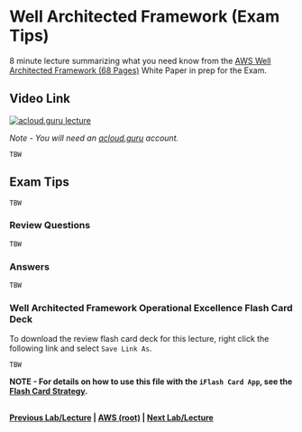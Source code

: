 Well Architected Framework (Exam Tips)
======

8 minute lecture summarizing what you need know from the [AWS Well Architected Framework (68 Pages)](https://d0.awsstatic.com/whitepapers/architecture/AWS_Well-Architected_Framework.pdf) White Paper
in prep for the Exam.

  
## Video Link

[![acloud.guru lecture](https://i.imgur.com/PPpkRie.png)](https://acloud.guru/course/aws-certified-solutions-architect-associate/learn/223c8538-772d-867a-a3c9-52f71df9e637/4a191506-ab5d-029f-57b3-a7ba15fdfc1b/watch)

*Note - You will need an [acloud.guru](acloud.guru) account.*


    TBW
 

## Exam Tips

    TBW

 
### Review Questions

    TBW
 
### Answers

    TBW
 

### Well Architected Framework Operational Excellence Flash Card Deck
  
 To download the review flash card deck for this lecture, right click the following link and select
  `Save Link As`. 
  
    TBW
     
  
**NOTE - For details on how to use this file with the `iFlash Card App`, see the [Flash Card Strategy](https://github.com/bradyhouse/house/tree/master/fiddles/aws#flash-card-strategy).**  


## 

**[Previous Lab/Lecture](whitepapers-waf-ops-excellence.md) | [AWS (root)](../readme.adoc) | [Next Lab/Lecture](whitepapers-waf-exam-tips.md)**
